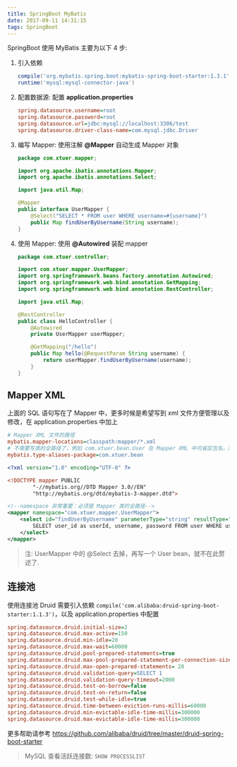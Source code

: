 ```yaml
---
title: SpringBoot MyBatis
date: 2017-09-11 14:31:15
tags: SpringBoot
---
```


SpringBoot 使用 MyBatis 主要为以下 4 步:

1. 引入依赖

   ```groovy
   compile('org.mybatis.spring.boot:mybatis-spring-boot-starter:1.3.1')
   runtime('mysql:mysql-connector-java')
   ```

2. 配置数据源: 配置 **application.properties**

   ```ini
   spring.datasource.username=root
   spring.datasource.password=root
   spring.datasource.url=jdbc:mysql://localhost:3306/test
   spring.datasource.driver-class-name=com.mysql.jdbc.Driver
   ```

3. 编写 Mapper: 使用注解 **@Mapper** 自动生成 Mapper 对象

   ```java
   package com.xtuer.mapper;

   import org.apache.ibatis.annotations.Mapper;
   import org.apache.ibatis.annotations.Select;

   import java.util.Map;

   @Mapper
   public interface UserMapper {
       @Select("SELECT * FROM user WHERE username=#{username}")
       public Map findUserByUsername(String username);
   }
   ```

4. 使用 Mapper: 使用 **@Autowired** 装配 mapper

   ```java
   package com.xtuer.controller;

   import com.xtuer.mapper.UserMapper;
   import org.springframework.beans.factory.annotation.Autowired;
   import org.springframework.web.bind.annotation.GetMapping;
   import org.springframework.web.bind.annotation.RestController;

   import java.util.Map;

   @RestController
   public class HelloController {
       @Autowired
       private UserMapper userMapper;

       @GetMapping("/hello")
       public Map hello(@RequestParam String username) {
           return userMapper.findUserByUsername(username);
       }
   }
   ```

   <!--more-->

## Mapper XML

上面的 SQL 语句写在了 Mapper 中，更多时候是希望写到 xml 文件方便管理以及修改，在 application.properties 中加上

```ini
# Mapper XML 文件的路径
mybatis.mapper-locations=classpath:mapper/*.xml
# 不需要写类的全路径了，例如 com.xtuer.bean.User 在 Mapper XML 中可省区包名，简写为 User
mybatis.type-aliases-package=com.xtuer.bean
```

```xml
<?xml version="1.0" encoding="UTF-8" ?>

<!DOCTYPE mapper PUBLIC
        "-//mybatis.org//DTD Mapper 3.0//EN"
        "http://mybatis.org/dtd/mybatis-3-mapper.dtd">

<!--namespace 非常重要：必须是 Mapper 类的全路径-->
<mapper namespace="com.xtuer.mapper.UserMapper">
    <select id="findUserByUsername" parameterType="string" resultType="User">
        SELECT user_id as userId, username, password FROM user WHERE username = #{username}
    </select>
</mapper>
```

> 注: UserMapper 中的 @Select 去掉，再写一个 User bean，就不在此赘述了.

## 连接池

使用连接池 Druid 需要引入依赖 `compile('com.alibaba:druid-spring-boot-starter:1.1.3')`，以及 application.properties 中配置

```ini
spring.datasource.druid.initial-size=2
spring.datasource.druid.max-active=150
spring.datasource.druid.min-idle=20
spring.datasource.druid.max-wait=60000
spring.datasource.druid.pool-prepared-statements=true
spring.datasource.druid.max-pool-prepared-statement-per-connection-size=20
spring.datasource.druid.max-open-prepared-statements= 20
spring.datasource.druid.validation-query=SELECT 1
spring.datasource.druid.validation-query-timeout=2000
spring.datasource.druid.test-on-borrow=false
spring.datasource.druid.test-on-return=false
spring.datasource.druid.test-while-idle=true
spring.datasource.druid.time-between-eviction-runs-millis=60000
spring.datasource.druid.min-evictable-idle-time-millis=300000
spring.datasource.druid.max-evictable-idle-time-millis=300000
```

更多帮助请参考 <https://github.com/alibaba/druid/tree/master/druid-spring-boot-starter>

> MySQL 查看活跃连接数: `SHOW PROCESSLIST`

